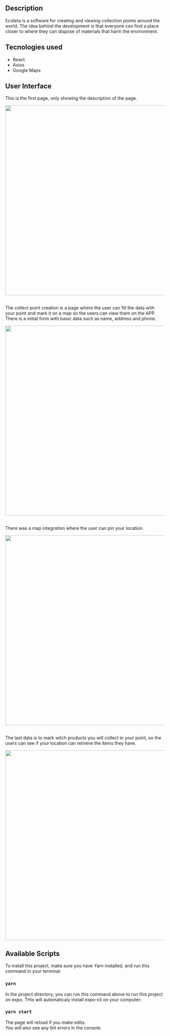 ## Description

Ecoleta is a software for creating and viewing collection points around the world. The idea behind the development is that everyone can find a place closer to where they can dispose of materials that harm the environment.

## Tecnologies used
* React 
* Axios
* Google Maps

## User Interface

This is the first page, only showing the description of the page.
<br>
<p align="center">
  <img src="https://user-images.githubusercontent.com/31252524/83979568-b8d27980-a8e5-11ea-89eb-11654efb3777.png" width="600" align="middle">
</p>
<br>
The collect point creation is a page where the user can fill the data with your point and mark it on a map so the users can view them on the APP. There is a initial form with basic data such as name, address and phone.
<br>
<p align="center">
  <img src="https://user-images.githubusercontent.com/31252524/83979582-d43d8480-a8e5-11ea-9e27-61f7fb5820a0.png" width="600" align="middle">
</p>
<br>
There was a map integration where the user can pin your location.
<br>
<p align="center">
   <img src="https://user-images.githubusercontent.com/31252524/83979601-f9ca8e00-a8e5-11ea-9067-c9ec47bdb60c.png" width="600" align="middle">
</p>
<br>
The last data is to mark witch products you will collect in your point, so the users can see if your location can retrieve the items they have.
<br>
<p align="center">
   <img src="https://user-images.githubusercontent.com/31252524/83979601-f9ca8e00-a8e5-11ea-9067-c9ec47bdb60c.png" width="600" align="middle">
</p>



## Available Scripts

To install this project, make sure you have Yarn installed, and run this command in your terminal:
### `yarn`

In the project directory, you can run this command above to run this project on expo. THis will automaticaly install expo-cli on your computer:
### `yarn start`

The page will reload if you make edits.<br />
You will also see any lint errors in the console.
